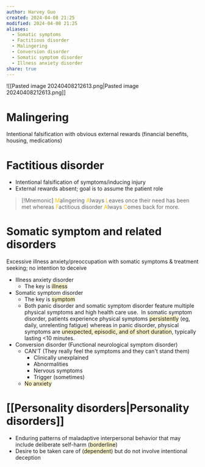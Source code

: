 ```yaml
---
author: Harvey Guo
created: 2024-04-08 21:25
modified: 2024-04-08 21:25
aliases:
  - Somatic symptoms
  - Factitious disorder
  - Malingering
  - Conversion disorder
  - Somatic symptom disorder
  - Illness anxiety disorder
share: true
---
```

![[Pasted image 20240408212613.png|Pasted image 20240408212613.png]]
# Malingering
Intentional falsification with obvious external rewards (financial benefits, housing, medications)
# Factitious disorder
- Intentional falsification of symptoms/inducing injury
- External rewards absent; goal is to assume the patient role
>[!Mnemonic] 
><font color="#ffc000">M</font>alingering <font color="#ffc000">A</font>lways <font color="#ffc000">L</font>eaves once their need has been met whereas <font color="#ffc000">F</font>actitious disorder <font color="#ffc000">A</font>lways <font color="#ffc000">C</font>omes back for more.
# Somatic symptom and related disorders
Excessive illness anxiety/preoccupation with somatic symptoms & treatment seeking; no intention to deceive
- Illness anxiety disorder
	- The key is <span style="background:rgba(240, 200, 0, 0.2)">illness</span>
- Somatic symptom disorder
	- The key is <span style="background:rgba(240, 200, 0, 0.2)">symptom</span>
	- Both panic disorder and somatic symptom disorder feature multiple physical symptoms and high health care use.  In somatic symptom disorder, patients experience physical symptoms <span style="background:rgba(240, 200, 0, 0.2)">persistently</span> (eg, daily, unrelenting fatigue) whereas in panic disorder, physical symptoms are <span style="background:rgba(240, 200, 0, 0.2)">unexpected, episodic, and of short duration</span>, typically lasting <10 minutes.
- Conversion disorder (Functional neurological symptom disorder)
	- CAN'T (They really feel the symptoms and they can't stand them)
		- Clinically unexplained
		- Abnormalities
		- Nervous symptoms
		- Trigger (sometimes)
	- <span style="background:rgba(240, 200, 0, 0.2)">No anxiety</span>
# [[Personality disorders|Personality disorders]]
- Enduring patterns of maladaptive interpersonal behavior that may include deliberate self-harm (<span style="background:rgba(240, 200, 0, 0.2)">borderline</span>) 
- Desire to be taken care of (<span style="background:rgba(240, 200, 0, 0.2)">dependent</span>) but do not involve intentional deception